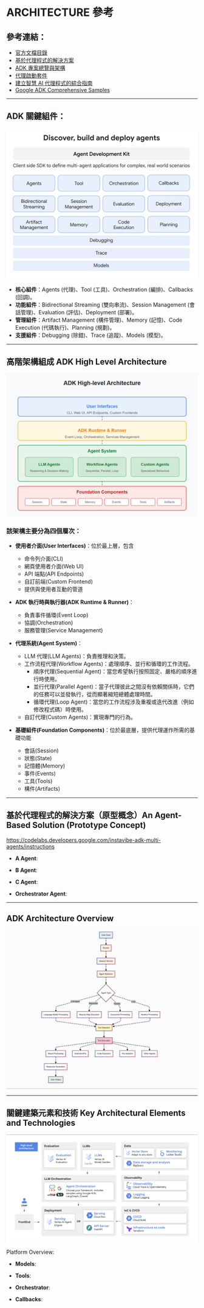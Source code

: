 # ARCHITECTURE 參考

## 參考連結：
- [官方文檔目錄](https://google.github.io/adk-docs/get-started/about/#key-capabilities)
- [基於代理程式的解決方案](https://codelabs.developers.google.com/instavibe-adk-multi-agents/instructions)
- [ADK 專案總覽與架構](https://github.com/google/adk-python/blob/main/contributing/adk_project_overview_and_architecture.md)
- [代理啟動套件](https://github.com/GoogleCloudPlatform/agent-starter-pack)
- [建立智慧 AI 代理程式的綜合指南](https://blog.gopenai.com/googles-agent-development-kit-adk-a-comprehensive-guide-to-building-intelligent-ai-agents-6ef8762e391e) 
- [Google ADK Comprehensive Samples](https://github.com/pawankumar94/agent-development-kit-samples)

---

## ADK 關鍵組件：

![ADK 關鍵組件圖](./adk-components.png)

- **核心組件**：Agents (代理)、Tool (工具)、Orchestration (編排)、Callbacks (回調)。
- **功能組件**：Bidirectional Streaming (雙向串流)、Session Management (會話管理)、Evaluation (評估)、Deployment (部署)。
- **管理組件**：Artifact Management (構件管理)、Memory (記憶)、Code Execution (代碼執行)、Planning (規劃)。
- **支援組件**：Debugging (除錯)、Trace (追蹤)、Models (模型)。

---

## 高階架構組成 ADK High Level Architecture

![ADK 高階架構圖](./adk-high-level-architecture.png)

### 該架構主要分為四個層次：

- **使用者介面(User Interfaces)**：位於最上層，包含
  - 命令列介面(CLI)
  - 網頁使用者介面(Web UI)
  - API 端點(API Endpoints)
  - 自訂前端(Custom Frontend)
  - 提供與使用者互動的管道

- **ADK 執行時與執行器(ADK Runtime & Runner)**：
  - 負責事件循環(Event Loop)
  - 協調(Orchestration)
  - 服務管理(Service Management)

- **代理系統(Agent System)**：
  - LLM 代理(LLM Agents)：負責推理和決策。
  - 工作流程代理(Workflow Agents)：處理順序、並行和循環的工作流程。
      - 順序代理(Sequential Agent)：當您希望執行按照固定、嚴格的順序進行時使用。
      - 並行代理(Parallel Agent)：當子代理彼此之間沒有依賴關係時，它們的任務可以並發執行，從而顯著縮短總體處理時間。
      - 循環代理(Loop Agent)：當您的工作流程涉及重複或迭代改進（例如修改程式碼）時使用。
  - 自訂代理(Custom Agents)：實現專門的行為。

- **基礎組件(Foundation Components)**：位於最底層，提供代理運作所需的基礎功能
  - 會話(Session)
  - 狀態(State)
  - 記憶體(Memory)
  - 事件(Events)
  - 工具(Tools) 
  - 構件(Artifacts)

---

## 基於代理程式的解決方案（原型概念）An Agent-Based Solution (Prototype Concept)

https://codelabs.developers.google.com/instavibe-adk-multi-agents/instructions

- **A Agent**:

- **B Agent**:

- **C Agent**:

- **Orchestrator Agent**: 

---

## ADK Architecture Overview

![ADK Architecture Overview](adk-architecture-overview.gif)

---

## 關鍵建築元素和技術 Key Architectural Elements and Technologies

![ADK 關鍵建築元素和技術圖](./adk-key-architectural-elements-and-technologies.png)

Platform Overview:

- **Models**: 

- **Tools**: 

- **Orchestrator**: 

- **Callbacks**: 

